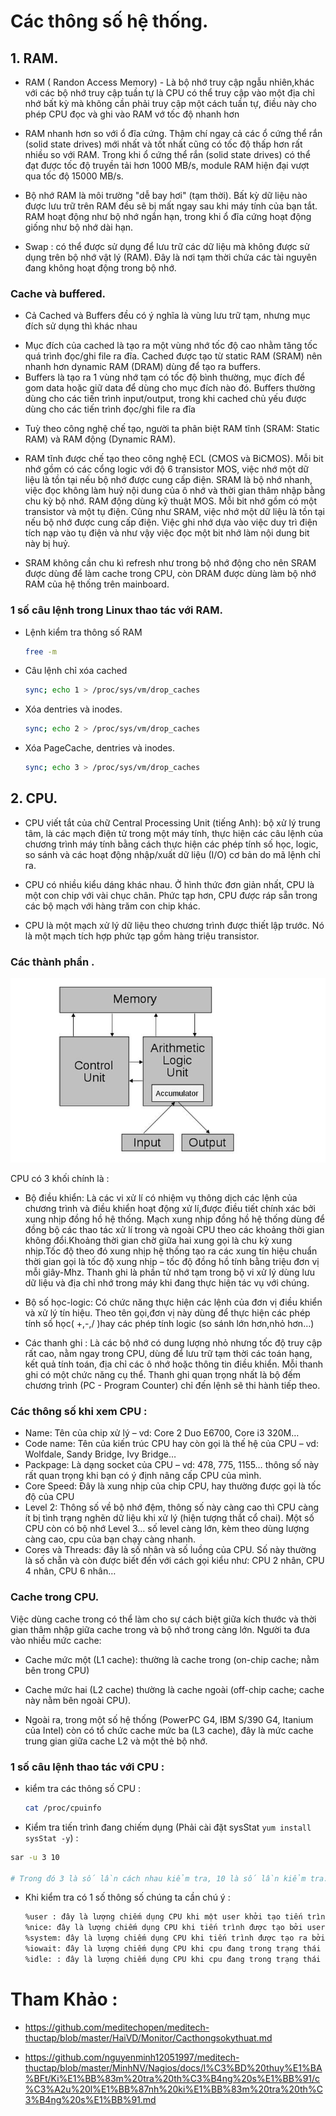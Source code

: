 # Các thông số hệ thống.

## 1. RAM.

- RAM ( Randon Access Memory) - Là bộ nhớ truy cập ngẫu nhiên,khác với các bộ nhớ truy cập tuần tự là CPU có thể truy cập 
vào một địa chỉ nhớ bất kỳ mà không cần phải truy cập một cách tuần tự, điều này cho phép CPU đọc và ghi vào RAM vớ tốc độ 
nhanh hơn

- RAM nhanh hơn so với ổ đĩa cứng. Thậm chí ngay cả các ổ cứng thể rắn (solid state drives) mới nhất và tốt nhất cũng có 
tốc độ thấp hơn rất nhiều so với RAM. Trong khi ổ cứng thể rắn (solid state drives) có thể đạt được tốc độ truyền tải hơn 
1000 MB/s, module RAM hiện đại vượt qua tốc độ 15000 MB/s.

- Bộ nhớ RAM là môi trường "dễ bay hơi" (tạm thời). Bất kỳ dữ liệu nào được lưu trữ trên RAM đều sẽ bị mất ngay sau khi máy 
tính của bạn tắt. RAM hoạt động như bộ nhớ ngắn hạn, trong khi ổ đĩa cứng hoạt động giống như bộ nhớ dài hạn.

- Swap : có thể được sử dụng để lưu trữ các dữ liệu mà không được sử dụng trên bộ nhớ vật lý (RAM). 
Đây là nơi tạm thời chứa các tài nguyên đang không hoạt động trong bộ nhớ.

### Cache và buffered.

- Cả Cached và Buffers đều có ý nghĩa là vùng lưu trữ tạm, nhưng mục đích sử dụng thì khác nhau
 <ul>
  <li>Mục đích của cached là tạo ra một vùng nhớ tốc độ cao nhằm tăng tốc quá trình đọc/ghi file ra đĩa. Cached được tạo từ static RAM (SRAM) 
  nên nhanh hơn dynamic RAM (DRAM) dùng để tạo ra buffers.</li>
  <li>Buffers là tạo ra 1 vùng nhớ tạm có tốc độ bình thường, mục đích để gom data hoặc giữ data để dùng cho mục đích nào đó. Buffers thường dùng cho các 
  tiến trình input/output, trong khi cached chủ yếu được dùng cho các tiến trình đọc/ghi file ra đĩa</li>
 </ul>

- Tuỳ theo công nghệ chế tạo, người ta phân biệt RAM tĩnh (SRAM: Static RAM) và RAM động (Dynamic RAM).

- RAM tĩnh được chế tạo theo công nghệ ECL (CMOS và BiCMOS). Mỗi bit nhớ gồm có các cổng logic với độ 6 transistor MOS, việc nhớ một dữ liệu là tồn tại nếu bộ
nhớ được cung cấp điện. SRAM là bộ nhớ nhanh, việc đọc không làm huỷ nội dung của ô nhớ và thời gian thâm nhập bằng chu kỳ bộ nhớ.
RAM động dùng kỹ thuật MOS. Mỗi bit nhớ gồm có một transistor và một tụ điện. Cũng như SRAM, việc nhớ một dữ liệu là tồn tại nếu bộ nhớ được cung cấp điện.
Việc ghi nhớ dựa vào việc duy trì điện tích nạp vào tụ điện và như vậy việc đọc một bit nhớ làm nội dung bit này bị huỷ.

- SRAM không cần chu kì refresh như trong bộ nhớ động cho nên SRAM được dùng để làm cache trong CPU, còn DRAM được dùng 
làm bộ nhớ RAM của hệ thống trên mainboard.

### 1 số câu lệnh trong Linux thao tác với RAM.

- Lệnh kiểm tra thông số RAM

    ```sh
    free -m
    ```

- Câu lệnh chỉ xóa cached

    ```sh
    sync; echo 1 > /proc/sys/vm/drop_caches
    ```  

- Xóa dentries và inodes.

    ```sh
    sync; echo 2 > /proc/sys/vm/drop_caches
    ```

- Xóa PageCache, dentries và inodes.

    ```sh
    sync; echo 3 > /proc/sys/vm/drop_caches
    ```

## 2. CPU.

- CPU viết tắt của chữ Central Processing Unit (tiếng Anh): 
bộ xử lý trung tâm, là các mạch điện tử trong một máy tính, thực 
hiện các câu lệnh của chương trình máy tính bằng cách thực hiện các 
phép tính số học, logic, so sánh và các hoạt động nhập/xuất dữ liệu (I/O) cơ bản do mã lệnh chỉ ra.

- CPU có nhiều kiểu dáng khác nhau. Ở hình thức đơn giản nhất, CPU là một con chip với vài chục chân. Phức tạp hơn, 
CPU được ráp sẵn trong các bộ mạch với hàng trăm con chip khác.

- CPU là một mạch xử lý dữ liệu theo chương trình được thiết lập trước. Nó là một mạch tích hợp phức tạp gồm hàng triệu transistor.


### Các thành phần .

![cpu_1](/docs/prepare/images/cpu_1.png)

CPU có 3 khối chính là : 

- Bộ điều khiển: Là các vi xử lí có nhiệm vụ thông dịch các lệnh của chương trình và điều khiển hoạt động xử lí,được điều tiết chính xác bởi xung nhịp đồng hồ hệ thống. Mạch xung nhịp đồng hồ hệ thống dùng để đồng bộ các thao tác xử lí trong và ngoài CPU theo các khoảng thời gian không đổi.Khoảng thời gian chờ giữa hai xung gọi là chu kỳ xung nhịp.Tốc độ theo đó xung nhịp hệ thống tạo ra các xung tín hiệu chuẩn thời gian gọi là tốc độ xung nhịp – tốc độ đồng hồ tính bằng triệu đơn vị mỗi giây-Mhz. Thanh ghi là phần tử nhớ tạm trong bộ vi xử lý dùng lưu dữ liệu và địa chỉ nhớ trong máy khi đang thực hiện tác vụ với chúng.

- Bộ số học-logic: Có chức năng thực hiện các lệnh của đơn vị điều khiển và xử lý tín hiệu. Theo tên gọi,đơn vị này dùng để thực hiện các phép tính số học( +,-,/ )hay các phép tính logic (so sánh lớn hơn,nhỏ hơn…)

- Các thanh ghi : Là các bộ nhớ có dung lượng nhỏ nhưng tốc độ truy cập rất cao, nằm ngay trong CPU, dùng để lưu trữ tạm thời các toán hạng, kết quả tính toán, địa chỉ các ô nhớ hoặc thông tin điều khiển. Mỗi thanh ghi có một chức năng cụ thể. Thanh ghi quan trọng nhất là bộ đếm chương trình (PC - Program Counter) chỉ đến lệnh sẽ thi hành tiếp theo.

### Các thông số khi xem CPU :

- Name: Tên của chip xử lý – vd: Core 2 Duo E6700, Core i3 320M…
- Code name: Tên của kiến trúc CPU hay còn gọi là thế hệ của CPU – vd: Wolfdale, Sandy Bridge, Ivy Bridge…
- Packpage: Là dạng socket của CPU – vd: 478, 775, 1155… thông số này rất quan trọng khi bạn có ý định nâng cấp CPU của mình.
- Core Speed: Đây là xung nhịp của chip CPU, hay thường được gọi là tốc độ của CPU
- Level 2: Thông số về bộ nhớ đệm, thông số này càng cao thì CPU càng ít bị tình trạng nghẽn dữ liệu khi xử lý (hiện tượng thắt cổ chai). Một số CPU còn có bộ nhớ Level 3… số level càng lớn, kèm theo dùng lượng càng cao, cpu của bạn chạy càng nhanh.
- Cores và Threads: đây là số nhân và số luồng của CPU. Số này thường là số chẵn và còn được biết đến với cách gọi kiểu như: CPU 2 nhân, CPU 4 nhân, CPU 6 nhân…

### Cache trong CPU.

Việc dùng cache trong có thể làm cho sự cách biệt giữa kích thước và thời gian
thâm nhập giữa cache trong và bộ nhớ trong càng lớn. Người ta đưa vào nhiều mức
cache:

- Cache mức một (L1 cache): thường là cache trong (on-chip cache; nằm bên
trong CPU)

- Cache mức hai (L2 cache) thường là cache ngoài (off-chip cache; cache
này nằm bên ngoài CPU).

- Ngoài ra, trong một số hệ thống (PowerPC G4, IBM S/390 G4, Itanium
của Intel) còn có tổ chức cache mức ba (L3 cache), đây là mức cache trung gian giữa
cache L2 và một thẻ bộ nhớ.

### 1 số câu lệnh thao tác với CPU :

- kiểm tra các thông số CPU :

    ```sh
    cat /proc/cpuinfo
    ```

- Kiểm tra tiến trình đang chiếm dụng (Phải cài đặt sysStat `yum install sysStat -y`) :

```sh
sar -u 3 10

# Trong đó 3 là số lần cách nhau kiểm tra, 10 là số lần kiểm tra.
```

- Khi kiểm tra có 1 số thông số chúng ta cần chú ý :

    ```sh
    %user : đây là lượng chiếm dụng CPU khi một user khởi tạo tiến trình
    %nice: đây là lượng chiếm dụng CPU khi tiến trình được tạo bởi user với độ ưu tiên là nice.
    %system: đây là lượng chiếm dụng CPU khi tiến trình được tạo ra bởi kernel (hệ thống).
    %iowait: đây là lượng chiếm dụng CPU khi cpu đang trong trạng thái idle ở thời điểm phát sinh I/O request.
    %idle: : đây là lượng chiếm dụng CPU khi cpu đang trong trạng thái idle ở thời điểm không có I/O request.
    ```

# Tham Khảo :

- https://github.com/meditechopen/meditech-thuctap/blob/master/HaiVD/Monitor/Cacthongsokythuat.md

- https://github.com/nguyenminh12051997/meditech-thuctap/blob/master/MinhNV/Nagios/docs/l%C3%BD%20thuy%E1%BA%BFt/Ki%E1%BB%83m%20tra%20th%C3%B4ng%20s%E1%BB%91/c%C3%A2u%20l%E1%BB%87nh%20ki%E1%BB%83m%20tra%20th%C3%B4ng%20s%E1%BB%91.md